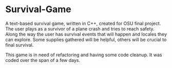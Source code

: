 # Survival-Game

A text-based survival game, written in C++, created for OSU final project. The user plays as a survivor of  a plane crash and tries to reach safety. Along the way the user has survival events that will happen and locales they can explore. Some supplies gathered will be helpful, others will be crucial to final survival. 

This game is in need of  refactoring and having some code cleanup. It was coded over the span of a few days. 
